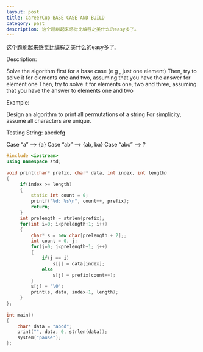 ```yaml
---
layout: post
title: CareerCup-BASE CASE AND BUILD
category: past
description: 这个题刷起来感觉比编程之美什么的easy多了。
---
```


这个题刷起来感觉比编程之美什么的easy多了。

Description: 

Solve the algorithm first for a base case (e g , just one element) Then, try to solve it for elements one and two, assuming that you have the answer for element one Then, try to solve it for elements one, two and three, assuming that you have the answer to elements one and two 

Example: 

Design an algorithm to print all permutations of a string For simplicity, assume all characters are unique.

Testing String: abcdefg

Case “a” --> {a}
Case “ab” --> {ab, ba}
Case “abc” --> ?

```cpp
#include <iostream>  
using namespace std;  
  
void print(char* prefix, char* data, int index, int length)  
{  
     if(index >= length)  
     {  
         static int count = 0;  
         printf("%d: %s\n", count++, prefix);  
         return;  
     }  
     int prelength = strlen(prefix);  
     for(int i=0; i<prelength+1; i++)  
     {  
         char* s = new char[prelength + 2];;  
         int count = 0, j;  
         for(j=0; j<prelength+1; j++)  
         {  
             if(j == i)  
                 s[j] = data[index];  
             else  
                 s[j] = prefix[count++];  
         }  
         s[j] = '\0';  
         print(s, data, index+1, length);  
     }  
};  
  
int main()  
{  
    char* data = "abcd";  
    print("", data, 0, strlen(data));  
    system("pause");   
};  
```
